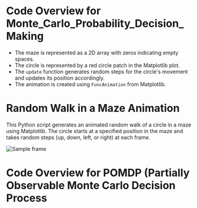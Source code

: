 # Code Overview for Monte_Carlo_Probability_Decision_Making

- The maze is represented as a 2D array with zeros indicating empty spaces.
- The circle is represented by a red circle patch in the Matplotlib plot.
- The `update` function generates random steps for the circle's movement and updates its position accordingly.
- The animation is created using `FuncAnimation` from Matplotlib.

# Random Walk in a Maze Animation
This Python script generates an animated random walk of a circle in a maze using Matplotlib. The circle starts at a specified position in the maze and takes random steps (up, down, left, or right) at each frame.

![Sample frame](https://github.com/Mahsarnzh/Monte_Carlo_Probability_Decision_Making/blob/main/Monte_Carlo_Probability_Decision_Making/MDP.png)



# Code Overview for POMDP (Partially Observable Monte Carlo Decision Process

